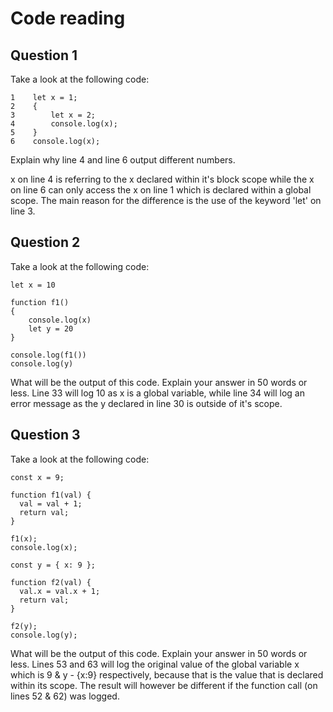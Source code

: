 # Code reading

## Question 1

Take a look at the following code:

```
1    let x = 1;
2    {
3        let x = 2;
4        console.log(x);
5    }
6    console.log(x);
```

Explain why line 4 and line 6 output different numbers.

x on line 4 is referring to the x declared within it's block scope while the x on line 6 can only access the x on line 1 which is declared within a global scope. The main reason for the difference is the use of the keyword 'let' on line 3.

## Question 2

Take a look at the following code:

```
let x = 10

function f1()
{
    console.log(x)
    let y = 20
}

console.log(f1())
console.log(y)
```

What will be the output of this code. Explain your answer in 50 words or less.
Line 33 will log 10 as x is a global variable, while line 34 will log an error message as the y declared in line 30 is outside of it's scope.

## Question 3

Take a look at the following code:

```
const x = 9;

function f1(val) {
  val = val + 1;
  return val;
}

f1(x);
console.log(x);

const y = { x: 9 };

function f2(val) {
  val.x = val.x + 1;
  return val;
}

f2(y);
console.log(y);
```

What will be the output of this code. Explain your answer in 50 words or less.
Lines 53 and 63 will log the original value of the global variable x which is 9 & y - {x:9} respectively, because that is the value that is declared within its scope. The result will however be different if the function call (on lines 52 & 62) was logged.

